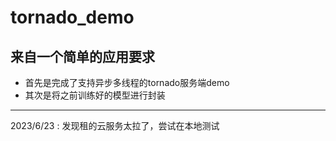 # tornado_demo
## 来自一个简单的应用要求
* 首先是完成了支持异步多线程的tornado服务端demo
* 其次是将之前训练好的模型进行封装
---------
2023/6/23 : 发现租的云服务太拉了，尝试在本地测试